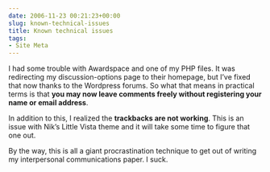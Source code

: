 ```yaml
---
date: 2006-11-23 00:21:23+00:00
slug: known-technical-issues
title: Known technical issues
tags:
- Site Meta
---
```


I had some trouble with Awardspace and one of my PHP files. It was redirecting my discussion-options page to their homepage, but I’ve fixed that now thanks to the Wordpress forums. So what that means in practical terms is that **you may now leave comments freely without registering your name or email address**.

In addition to this, I realized the **trackbacks are not working**. This is an issue with Nik’s Little Vista theme and it will take some time to figure that one out.

By the way, this is all a giant procrastination technique to get out of writing my interpersonal communications paper. I suck.
